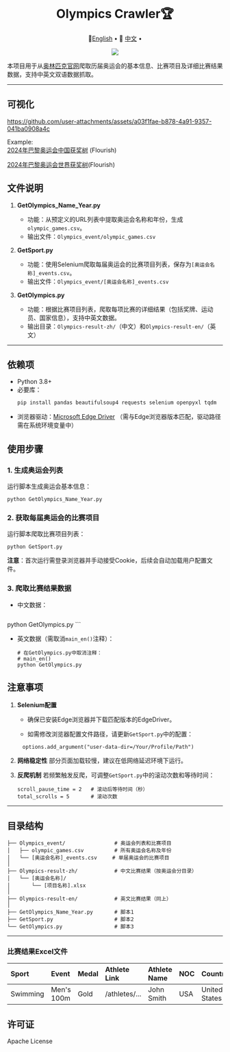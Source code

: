 <div align="center">
  <h1>Olympics Crawler🏆</h1>     
  <p align="center">
    🤗<a href="README.md">English</a> • 
    🤗 <a href="README-CN.md">中文</a> • 
  </p>
  <img src="https://upload.wikimedia.org/wikipedia/commons/5/5c/Olympic_rings_without_rims.svg"/></img>
</div>


本项目用于从[奥林匹克官网](https://olympics.com)爬取历届奥运会的基本信息、比赛项目及详细比赛结果数据，支持中英文双语数据抓取。


---

## 可视化


https://github.com/user-attachments/assets/a03f1fae-b878-4a91-9357-041ba0908a4c

Example:  
[2024年巴黎奥运会中国获奖树](https://public.flourish.studio/visualisation/19245062/) (Flourish)

[2024年巴黎奥运会世界获奖树](https://public.flourish.studio/visualisation/19244212/)(Flourish)



## 文件说明

1. **GetOlympics_Name_Year.py**  
   - 功能：从预定义的URL列表中提取奥运会名称和年份，生成`olympic_games.csv`。
   - 输出文件：`Olympics_event/olympic_games.csv`

2. **GetSport.py**  
   - 功能：使用Selenium爬取每届奥运会的比赛项目列表，保存为`[奥运会名称]_events.csv`。
   - 输出文件：`Olympics_event/[奥运会名称]_events.csv`

3. **GetOlympics.py**  
   - 功能：根据比赛项目列表，爬取每项比赛的详细结果（包括奖牌、运动员、国家信息），支持中英文数据。
   - 输出目录：`Olympics-result-zh/`（中文）和`Olympics-result-en/`（英文）

---

## 依赖项

- Python 3.8+
- 必要库：
  ```bash
  pip install pandas beautifulsoup4 requests selenium openpyxl tqdm

- 浏览器驱动：[Microsoft Edge Driver](https://developer.microsoft.com/en-us/microsoft-edge/tools/webdriver/)
  （需与Edge浏览器版本匹配，驱动路径需在系统环境变量中）

  

  
## 使用步骤

### 1. 生成奥运会列表

运行脚本生成奥运会基本信息：

```
python GetOlympics_Name_Year.py
```

### 2. 获取每届奥运会的比赛项目

  运行脚本爬取比赛项目列表：

  ```
  python GetSport.py
  ```

  **注意**：首次运行需登录浏览器并手动接受Cookie，后续会自动加载用户配置文件。

  ### 3. 爬取比赛结果数据

  - 中文数据：

    ```
python GetOlympics.py
    ```

  - 英文数据（需取消`main_en()`注释）：

    ```
    # 在GetOlympics.py中取消注释：
    # main_en()
    python GetOlympics.py
    ```
    
## 注意事项


1. **Selenium配置**

   - 确保已安装Edge浏览器并下载匹配版本的EdgeDriver。

   - 如需修改浏览器配置文件路径，请更新`GetSport.py`中的配置：

```
     options.add_argument("user-data-dir=/Your/Profile/Path")
```

2. **网络稳定性**
   部分页面加载较慢，建议在低网络延迟环境下运行。

3. **反爬机制**
   若频繁触发反爬，可调整`GetSport.py`中的滚动次数和等待时间：

   ```
   scroll_pause_time = 2   # 滚动后等待时间（秒）
   total_scrolls = 5       # 滚动次数
   ```

---

## 目录结构

```
├── Olympics_event/                # 奥运会列表和比赛项目
│   ├── olympic_games.csv          # 所有奥运会名称及年份
│   └── [奥运会名称]_events.csv     # 单届奥运会的比赛项目
│
├── Olympics-result-zh/            # 中文比赛结果（按奥运会分目录）
│   └── [奥运会名称]/
│       └── [项目名称].xlsx
│
├── Olympics-result-en/            # 英文比赛结果（同上）
│
├── GetOlympics_Name_Year.py       # 脚本1
├── GetSport.py                    # 脚本2
└── GetOlympics.py                 # 脚本3
```

------

### 比赛结果Excel文件

| Sport    | Event      | Medal | Athlete Link  | Athlete Name | NOC  | Country       |
| :------- | :--------- | :---- | :------------ | :----------- | :--- | :------------ |
| Swimming | Men's 100m | Gold  | /athletes/... | John Smith   | USA  | United States |

## 许可证

Apache License

